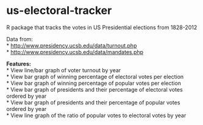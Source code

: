 # us-electoral-tracker

R package that tracks the votes in US Presidential elections from 1828-2012

Data from:  
	* http://www.presidency.ucsb.edu/data/turnout.php  
	* http://www.presidency.ucsb.edu/data/mandates.php  
	
**Features:**  
	* View line/bar graph of voter turnout by year  
	* View bar graph of winning percentage of electoral votes per election  
	* View bar graph of winning percentage of popular votes per election  
	* View bar graph of presidents and their percentage of electoral votes ordered by year  
	* View bar graph of presidents and their percentage of popular votes ordered by year  
	* View line graph of the ratio of popular votes to electoral votes by year  
